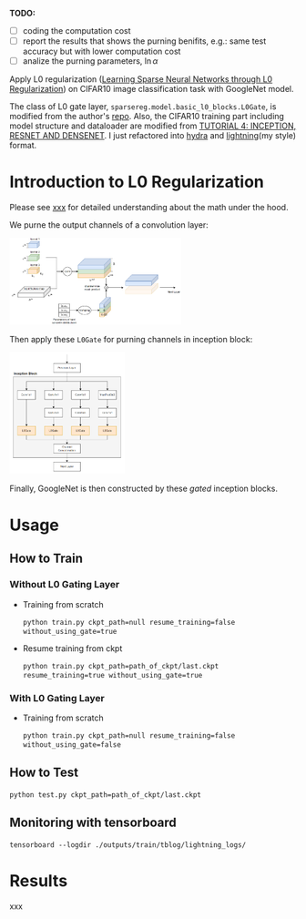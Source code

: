 **TODO:**

- [ ] coding the computation cost
- [ ] report the results that shows the purning benifits, e.g.: same test accuracy but with lower computation cost
- [ ] analize the purning parameters, $\ln\alpha$

Apply L0 regularization ([Learning Sparse Neural Networks through L0 Regularization](https://arxiv.org/abs/1712.01312)) on CIFAR10 image classification task with GoogleNet model.

The class of L0 gate layer, `sparsereg.model.basic_l0_blocks.L0Gate`, is modified from the author's [repo](https://github.com/AMLab-Amsterdam/L0_regularization/tree/39a5fe68062c9b8540dba732339c1f5def451f1b).
Also, the CIFAR10 training part including model structure and dataloader are modified from [TUTORIAL 4: INCEPTION, RESNET AND DENSENET](https://pytorch-lightning.readthedocs.io/en/latest/notebooks/course_UvA-DL/04-inception-resnet-densenet.html). I just refactored into [hydra](https://hydra.cc/docs/intro/) and [lightning](https://pytorch-lightning.readthedocs.io/en/latest/)(my style) format.

# Introduction to L0 Regularization
Please see [xxx]() for detailed understanding about the math under the hood.

We purne the output channels of a convolution layer:

<img src="docs/l0_on_conv_output_channel.png" width=60% height=60%>

Then apply these `L0Gate` for purning channels in inception block:

<img src="docs/inception_block_with_l0gate.png" width=40% height=40%>

Finally, GoogleNet is then constructed by these *gated* inception blocks.


# Usage

## How to Train
### **Without** L0 Gating Layer
- Training from scratch
    ```
    python train.py ckpt_path=null resume_training=false without_using_gate=true
    ```
- Resume training from ckpt
    ```
    python train.py ckpt_path=path_of_ckpt/last.ckpt resume_training=true without_using_gate=true
    ```

### **With** L0 Gating Layer
- Training from scratch
    ```
    python train.py ckpt_path=null resume_training=false without_using_gate=false
    ```

### 

## How to Test
```
python test.py ckpt_path=path_of_ckpt/last.ckpt
```

## Monitoring with tensorboard
```
tensorboard --logdir ./outputs/train/tblog/lightning_logs/
```

# Results
xxx